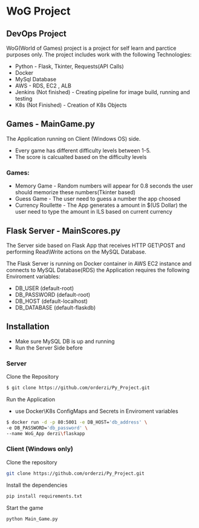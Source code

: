 # WoG Project
## DevOps Project

WoG(World of Games) project is a project for self learn and parctice purposes only.
The project includes work with the following Technologies:

- Python - Flask, Tkinter, Requests(API Calls)
- Docker
- MySql Database
- AWS - RDS, EC2 , ALB
- Jenkins (Not finished) - Creating pipeline for image build, running and testing
- K8s (Not Finished) - Creation of K8s Objects
## Games - MainGame.py


The Application running on Client (Windows OS) side.

* Every game has different difficulty levels between 1-5.
* The score is calcualted based on the difficulty levels
### Games:
- Memory Game -  Random numbers will appear for 0.8 seconds the user should memorize these numbers(Tkinter based)
- Guess Game - The user need to guess a number the app choosed
- Currency Roullette - The App generates a amount in $(US Dollar) the user need to type the amount in ILS based on current currency  


## Flask Server - MainScores.py

The Server side based on Flask App that receives HTTP GET\POST and performing
Read\Write actions on the MySQL Database.

The Flask Server is running on Docker container in AWS EC2 instance and connects to MySQL Database(RDS)
the Application requires the following Enviroment variables:
- DB_USER (default-root)
- DB_PASSWORD (default-root)
- DB_HOST (default-localhost)
- DB_DATABASE (default-flaskdb)

## Installation
- Make sure MySQL DB is up and running
- Run the Server Side before
### Server 

Clone the Repository

```sh
$ git clone https://github.com/orderzi/Py_Project.git
```
Run the Application
- use Docker\K8s ConfigMaps and Secrets in Enviroment variables

```sh
$ docker run -d -p 80:5001 -e DB_HOST='db_address' \
-e DB_PASSWORD='db_password' \
--name WoG_App derzi\flaskapp
```

### Client (Windows only)
Clone the repository
```sh
git clone https://github.com/orderzi/Py_Project.git
```
Install the dependencies
```sh
pip install requirements.txt
```
Start the game
```sh
python Main_Game.py
```
